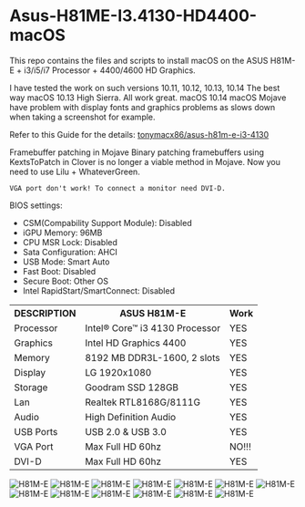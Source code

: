# Asus-H81ME-I3.4130-HD4400-macOS

This repo contains the files and scripts to install macOS on the ASUS H81M-E + i3/i5/i7 Processor + 4400/4600 HD Graphics.

I have tested the work on such versions 10.11, 10.12, 10.13, 10.14
The best way macOS 10.13 High Sierra. All work great.
macOS 10.14 macOS Mojave have problem with display fonts and graphics problems as slows down when taking a screenshot for example.

Refer to this Guide for the details:
[tonymacx86/asus-h81m-e-i3-4130](https://www.tonymacx86.com/threads/stable-asus-h81m-e-i3-4130-intel-hd4400-8gb-ram-120gb-ssd-mojave-10-14-6.281963/)

Framebuffer patching in Mojave
Binary patching framebuffers using KextsToPatch in Clover is no longer a viable method in Mojave. Now you need to use Lilu + WhateverGreen.

```Intel HD 4400 Graphics patching as Intel HD 4600!
VGA port don't work! To connect a monitor need DVI-D.
```

BIOS settings:

- CSM(Compability Support Module): Disabled
- iGPU Memory: 96MB
- CPU MSR Lock: Disabled
- Sata Configuration: AHCI
- USB Mode: Smart Auto
- Fast Boot: Disabled
- Secure Boot: Other OS
- Intel RapidStart/SmartConnect: Disabled

<table>
<tr>
  <th>DESCRIPTION</th>
  <th>ASUS H81M-E</th>
  <th>Work</th>
</tr>
<tr>
  <td>Processor</td>
  <td>Intel® Core™ i3 4130 Processor</td>
  <td>YES</td>
</tr>
<tr>
  <td>Graphics</td>
  <td>Intel HD Graphics 4400</td>
  <td>YES</td>
</tr>
<tr>
  <td>Memory</td>
  <td>8192 MB DDR3L-1600, 2 slots</td>
  <td>YES</td>
</tr>
<tr>
  <td>Display</td>
  <td>LG 1920x1080</td>
  <td>YES</td>
</tr>
<tr>
  <td>Storage</td>
  <td>Goodram SSD 128GB</td>
  <td>YES</td>
</tr>
<tr>
  <td>Lan</td>
  <td>Realtek RTL8168G/8111G</td>
  <td>YES</td>
</tr>
<tr>
  <td>Audio</td>
  <td>High Definition Audio</td>
  <td>YES</td>
</tr>
<tr>
  <td>USB Ports</td>
  <td>USB 2.0 & USB 3.0</td>
  <td>YES</td>
</tr>
<tr>
  <td>VGA Port</td>
  <td>Max Full HD 60hz</td>
  <td>NO!!!</td>
</tr>
<tr>
  <td>DVI-D</td>
  <td>Max Full HD 60hz</td>
  <td>YES</td>
</tr>
</table>

![H81M-E](screenshot/666.png)
![H81M-E](screenshot/1.png)
![H81M-E](screenshot/12.png)
![H81M-E](screenshot/2.png)
![H81M-E](screenshot/3.png)
![H81M-E](screenshot/4.png)
![H81M-E](screenshot/5.png)
![H81M-E](screenshot/6.png)
![H81M-E](screenshot/7.png)
![H81M-E](screenshot/10.png)
![H81M-E](screenshot/11.png)
![H81M-E](screenshot/13.png)
![H81M-E](screenshot/14.png)